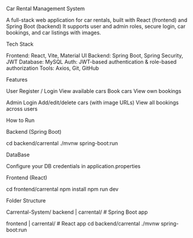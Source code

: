  Car Rental Management System

A full-stack web application for car rentals, built with React (frontend) and Spring Boot (backend)
It supports user and admin roles, secure login, car bookings, and car listings with images.


Tech Stack

Frontend: React, Vite, Material UI
Backend: Spring Boot, Spring Security, JWT
Database: MySQL
Auth: JWT-based authentication & role-based authorization
Tools: Axios, Git, GitHub

Features

User
Register / Login
View available cars
Book cars
View own bookings

Admin
Login
Add/edit/delete cars (with image URLs)
View all bookings across users

How to Run

Backend (Spring Boot)
 
cd backend/carrental
./mvnw spring-boot:run

DataBase

Configure your DB credentials in application.properties

Frontend (React)
 
cd frontend/carrental
npm install
npm run dev

Folder Structure

Carrental-System/
backend
|
carrental/   # Spring Boot app

frontend
|
carrental/   # React app
cd backend/carrental
./mvnw spring-boot:run
